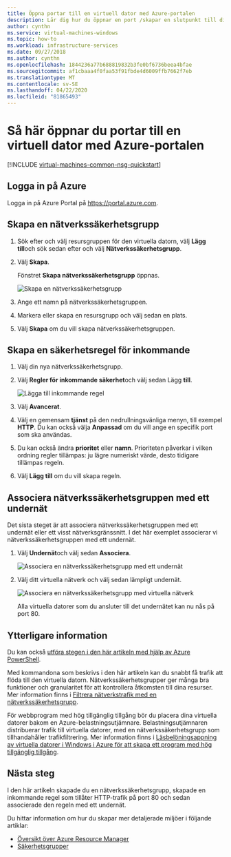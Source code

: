 ```yaml
---
title: Öppna portar till en virtuell dator med Azure-portalen
description: Lär dig hur du öppnar en port /skapar en slutpunkt till din Virtuella Windows-dator med Azure Portal
author: cynthn
ms.service: virtual-machines-windows
ms.topic: how-to
ms.workload: infrastructure-services
ms.date: 09/27/2018
ms.author: cynthn
ms.openlocfilehash: 1844236a77b688819832b3fe0bf6736beea4bfae
ms.sourcegitcommit: af1cbaaa4f0faa53f91fbde4d6009ffb7662f7eb
ms.translationtype: MT
ms.contentlocale: sv-SE
ms.lasthandoff: 04/22/2020
ms.locfileid: "81865493"
---
```

# <a name="how-to-open-ports-to-a-virtual-machine-with-the-azure-portal"></a>Så här öppnar du portar till en virtuell dator med Azure-portalen
[!INCLUDE [virtual-machines-common-nsg-quickstart](../../../includes/virtual-machines-common-nsg-quickstart.md)]


## <a name="sign-in-to-azure"></a>Logga in på Azure
Logga in på Azure Portal på https://portal.azure.com.

## <a name="create-a-network-security-group"></a>Skapa en nätverkssäkerhetsgrupp

1. Sök efter och välj resursgruppen för den virtuella datorn, välj **Lägg till**och sök sedan efter och välj **Nätverkssäkerhetsgrupp**.

2. Välj **Skapa**.

    Fönstret **Skapa nätverkssäkerhetsgrupp** öppnas.

    ![Skapa en nätverkssäkerhetsgrupp](./media/nsg-quickstart-portal/create-nsg.png)

2. Ange ett namn på nätverkssäkerhetsgruppen. 

3. Markera eller skapa en resursgrupp och välj sedan en plats.

4. Välj **Skapa** om du vill skapa nätverkssäkerhetsgruppen.

## <a name="create-an-inbound-security-rule"></a>Skapa en säkerhetsregel för inkommande

1. Välj din nya nätverkssäkerhetsgrupp. 

2. Välj **Regler för inkommande säkerhet**och välj sedan Lägg **till**.

    ![Lägga till inkommande regel](./media/nsg-quickstart-portal/add-inbound-rule.png)

3. Välj **Avancerat**. 

4. Välj en gemensam **tjänst** på den nedrullningsvänliga menyn, till exempel **HTTP**. Du kan också välja **Anpassad** om du vill ange en specifik port som ska användas. 

5. Du kan också ändra **prioritet** eller **namn**. Prioriteten påverkar i vilken ordning regler tillämpas: ju lägre numeriskt värde, desto tidigare tillämpas regeln.

6. Välj **Lägg till** om du vill skapa regeln.

## <a name="associate-your-network-security-group-with-a-subnet"></a>Associera nätverkssäkerhetsgruppen med ett undernät

Det sista steget är att associera nätverkssäkerhetsgruppen med ett undernät eller ett visst nätverksgränssnitt. I det här exemplet associerar vi nätverkssäkerhetsgruppen med ett undernät. 

1. Välj **Undernät**och välj sedan **Associera**.

    ![Associera en nätverkssäkerhetsgrupp med ett undernät](./media/nsg-quickstart-portal/associate-subnet.png)

2. Välj ditt virtuella nätverk och välj sedan lämpligt undernät.

    ![Associera en nätverkssäkerhetsgrupp med virtuella nätverk](./media/nsg-quickstart-portal/select-vnet-subnet.png)

    Alla virtuella datorer som du ansluter till det undernätet kan nu nås på port 80.

## <a name="additional-information"></a>Ytterligare information

Du kan också [utföra stegen i den här artikeln med hjälp av Azure PowerShell](nsg-quickstart-powershell.md).

Med kommandona som beskrivs i den här artikeln kan du snabbt få trafik att flöda till den virtuella datorn. Nätverkssäkerhetsgrupper ger många bra funktioner och granularitet för att kontrollera åtkomsten till dina resurser. Mer information finns i [Filtrera nätverkstrafik med en nätverkssäkerhetsgrupp](../../virtual-network/tutorial-filter-network-traffic.md).

För webbprogram med hög tillgänglig tillgång bör du placera dina virtuella datorer bakom en Azure-belastningsutjämnare. Belastningsutjämnaren distribuerar trafik till virtuella datorer, med en nätverkssäkerhetsgrupp som tillhandahåller trafikfiltrering. Mer information finns i [Läsbelöningsappning av virtuella datorer i Windows i Azure för att skapa ett program med hög tillgänglig tillgång](tutorial-load-balancer.md).

## <a name="next-steps"></a>Nästa steg
I den här artikeln skapade du en nätverkssäkerhetsgrupp, skapade en inkommande regel som tillåter HTTP-trafik på port 80 och sedan associerade den regeln med ett undernät. 

Du hittar information om hur du skapar mer detaljerade miljöer i följande artiklar:
- [Översikt över Azure Resource Manager](../../azure-resource-manager/management/overview.md)
- [Säkerhetsgrupper](../../virtual-network/security-overview.md)